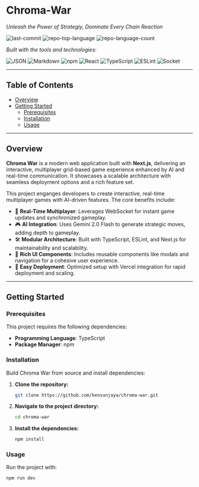 # Chroma-War

_Unleash the Power of Strategiy, Dominate Every Chain Reaction_

![last-commit](https://img.shields.io/github/last-commit/kensunjaya/chroma-war?style=flat&logo=git&logoColor=white&color=0080ff)
![repo-top-language](https://img.shields.io/github/languages/top/kensunjaya/chroma-war?style=flat&color=0080ff)
![repo-language-count](https://img.shields.io/github/languages/count/kensunjaya/chroma-war?style=flat&color=0080ff)

_Built with the tools and technologies:_

![JSON](https://img.shields.io/badge/JSON-000000.svg?style=flat&logo=JSON&logoColor=white)
![Markdown](https://img.shields.io/badge/Markdown-000000.svg?style=flat&logo=Markdown&logoColor=white)
![npm](https://img.shields.io/badge/npm-CB3837.svg?style=flat&logo=npm&logoColor=white)
![React](https://img.shields.io/badge/React-61DAFB.svg?style=flat&logo=React&logoColor=black)
![TypeScript](https://img.shields.io/badge/TypeScript-3178C6.svg?style=flat&logo=TypeScript&logoColor=white)
![ESLint](https://img.shields.io/badge/ESLint-4B32C3.svg?style=flat&logo=ESLint&logoColor=white)
![Socket](https://img.shields.io/badge/Socket-C93CD7.svg?style=flat&logo=Socket&logoColor=white)

---

## Table of Contents

- [Overview](#overview)
- [Getting Started](#getting-started)
  - [Prerequisites](#prerequisites)
  - [Installation](#installation)
  - [Usage](#usage)

---

## Overview

**Chroma War** is a modern web application built with **Next.js**, delivering an interactive, multiplayer grid-based game experience enhanced by AI and real-time communication. It showcases a scalable architecture with seamless deployment options and a rich feature set.

This project enganges developers to create interactive, real-time multiplayer games with AI-driven features. The core benefits include:

- 🧩 **Real-Time Multiplayer**: Leverages WebSocket for instant game updates and synchronized gameplay.
- 🎮 **AI Integration**: Uses Gemini 2.0 Flash to generate strategic moves, adding depth to gameplay.
- 🛠️ **Modular Architecture**: Built with TypeScript, ESLint, and Next.js for maintainability and scalability.
- 🌟 **Rich UI Components**: Includes reusable components like modals and navigation for a cohesive user experience.
- 🚀 **Easy Deployment**: Optimized setup with Vercel integration for rapid deployment and scaling.

---

## Getting Started

### Prerequisites

This project requires the following dependencies:

- **Programming Language**: TypeScript
- **Package Manager**: npm

### Installation

Build Chroma War from source and install dependencies:

1. **Clone the repository:**

   ```bash
   git clone https://github.com/kensunjaya/chroma-war.git
   ```

2. **Navigate to the project directory:**
   
   ```bash
   cd chroma-war
   ```

3. **Install the dependencies:**

   ```bash
   npm install
   ```

### Usage

Run the project with:
   ```bash
   npm run dev
   ```
